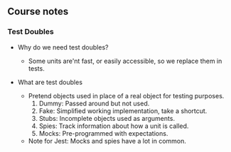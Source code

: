 ## Course notes

### Test Doubles

- Why do we need test doubles?
  - Some units are'nt fast, or easily accessible, so we replace them in tests.

- What are test doubles
  - Pretend objects used in place of a real object for testing purposes.
    1. Dummy: Passed around but not used.
    2. Fake: Simplified working implementation, take a shortcut.
    3. Stubs: Incomplete objects used as arguments.
    4. Spies: Track information about how a unit is called.
    5. Mocks: Pre-programmed with expectations.
  - Note for Jest: Mocks and spies have a lot in common.

